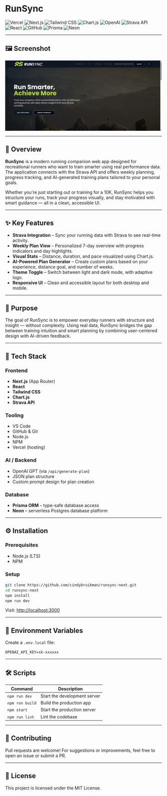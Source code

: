 # RunSync

![Vercel](https://img.shields.io/badge/Vercel-000000?style=for-the-badge&logo=vercel&logoColor=white)
![Next.js](https://img.shields.io/badge/Next.js-000?style=for-the-badge&logo=nextdotjs&logoColor=white)
![Tailwind CSS](https://img.shields.io/badge/Tailwind_CSS-38B2AC?style=for-the-badge&logo=tailwind-css&logoColor=white)
![Chart.js](https://img.shields.io/badge/Chart.js-FF6384?style=for-the-badge&logo=chartdotjs&logoColor=white)
![OpenAI](https://img.shields.io/badge/OpenAI_API-412991?style=for-the-badge&logo=openai&logoColor=white)
![Strava API](https://img.shields.io/badge/API-Strava-orange?style=for-the-badge&logo=strava&logoColor=white)
![React](https://img.shields.io/badge/React-20232A?style=for-the-badge&logo=react&logologoColor=white)
![GitHub](https://img.shields.io/badge/GitHub-100000?style=for-the-badge&logo=github&logoColor=white)
![Prisma](https://img.shields.io/badge/Prisma-2D3748?style=for-the-badge&logo=prisma&logoColor=white)
![Neon](https://img.shields.io/badge/Neon-0081F1?style=for-the-badge&logo=postgresql&logoColor=white)

---

## 🖼️ Screenshot

![Screenshot van de app](public/img/readme/readme.png)

---

## 🏃 Overview

**RunSync** is a modern running companion web app designed for recreational runners who want to train smarter using real performance data. The application connects with the Strava API and offers weekly planning, progress tracking, and AI-generated training plans tailored to your personal goals.

Whether you're just starting out or training for a 10K, RunSync helps you structure your runs, track your progress visually, and stay motivated with smart guidance — all in a clean, accessible UI.

---

## ✨ Key Features

- **Strava Integration** – Sync your running data with Strava to see real-time activity.
- **Weekly Plan View** – Personalized 7-day overview with progress indicators and day highlights.
- **Visual Stats** – Distance, duration, and pace visualized using Chart.js.
- **AI-Powered Plan Generator** – Create custom plans based on your experience, distance goal, and number of weeks.
- **Theme Toggle** – Switch between light and dark mode, with adaptive logo.
- **Responsive UI** – Clean and accessible layout for both desktop and mobile.

---

## 🎯 Purpose

The goal of RunSync is to empower everyday runners with structure and insight — without complexity. Using real data, RunSync bridges the gap between training intuition and smart planning by combining user-centered design with AI-driven feedback.

---

## 🧱 Tech Stack

### Frontend

- **Next.js** (App Router)
- **React**
- **Tailwind CSS**
- **Chart.js**
- **Strava API**

### Tooling

- VS Code
- GitHub & Git
- Node.js
- NPM
- Vercel (hosting)

### AI / Backend

- OpenAI GPT (via `/api/generate-plan`)
- JSON plan structure
- Custom prompt design for plan creation

### Database

- **Prisma ORM** – type-safe database access
- **Neon** – serverless Postgres database platform


---

## ⚙️ Installation

### Prerequisites

- Node.js (LTS)
- NPM

### Setup

```bash
git clone https://github.com/cindybruikman/runsync-next.git
cd runsync-next
npm install
npm run dev
```

Visit: [http://localhost:3000](http://localhost:3000)

---

## 🔐 Environment Variables

Create a `.env.local` file:

```env
OPENAI_API_KEY=sk-xxxxxx
```

---

## 🛠 Scripts

| Command         | Description                  |
| --------------- | ---------------------------- |
| `npm run dev`   | Start the development server |
| `npm run build` | Build the production app     |
| `npm start`     | Start the production server  |
| `npm run lint`  | Lint the codebase            |

---

## 🤝 Contributing

Pull requests are welcome! For suggestions or improvements, feel free to open an issue or submit a PR.

---

## 📄 License

This project is licensed under the MIT License.
